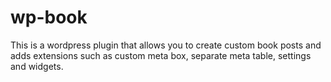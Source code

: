 # wp-book
This is a wordpress plugin that allows you to create custom book posts and adds extensions such as custom meta box, separate meta table, settings and widgets.
